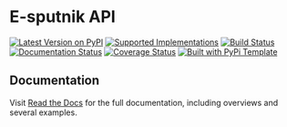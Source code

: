 # E-sputnik API

> 

[![Latest Version on PyPI](https://img.shields.io/pypi/v/esputnik_api.svg)](https://pypi.python.org/pypi/esputnik_api/)
[![Supported Implementations](https://img.shields.io/pypi/pyversions/esputnik_api.svg)](https://pypi.python.org/pypi/esputnik_api/)
[![Build Status](https://secure.travis-ci.org/vitaly4uk/.svg?branch=master)](http://travis-ci.org/christophevg/)
[![Documentation Status](https://readthedocs.org/projects/esputnik_api/badge/?version=latest)](https://esputnik_api.readthedocs.io/en/latest/?badge=latest)
[![Coverage Status](https://coveralls.io/repos/github/vitaly4uk//badge.svg?branch=master)](https://coveralls.io/github/vitaly4uk/?branch=master)
[![Built with PyPi Template](https://img.shields.io/badge/PyPi_Template-v0.1.4-blue.svg)](https://github.com/christophevg/pypi-template)



## Documentation

Visit [Read the Docs](https://esputnik_api.readthedocs.org) for the full documentation, including overviews and several examples.


